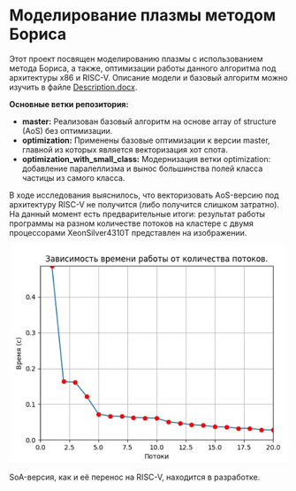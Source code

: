 Моделирование плазмы методом Бориса
=
Этот проект посвящен моделированию плазмы с использованием метода Бориса, а также, оптимизации работы данного алгоритма под архитектуры х86 и RISC-V. Описание модели и базовый алгоритм можно изучить в файле [Description.docx](https://github.com/Chiks37/Boris-method/tree/master/Boris%20method/Description.docx). 

**Основные ветки репозитория:**
- **master:** Реализован базовый алгоритм на основе array of structure (AoS) без оптимизации.
- **optimization:** Применены базовые оптимизации к версии master, главной из которых является векторизация хот спота.
- **optimization_with_small_class:** Модернизация ветки optimization: добавление паралеллизма и вынос большинства полей класса частицы из самого класса.

В ходе исследования выяснилось, что векторизовать AoS-версию под архитектуру RISC-V не получится (либо получится слишком затратно). На данный момент есть предварительные итоги: результат работы программы на разном количестве потоков на кластере с двумя процессорами XeonSilver4310T представлен на изображении.

![Сравнение разного кол-ва потоков](https://github.com/Chiks37/Boris-method/blob/master/Boris%20method/image/Graph.png?raw=true)

SoA-версия, как и её перенос на RISC-V, находится в разработке.
